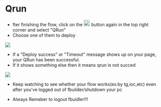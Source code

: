 # Qrun
- fter finishing the flow, click on the <img src="https://i.imgur.com/66dK5wO.png" width=20 height=20> button again in the top right corner and select "QRun" 
- Choose one of them to deploy

<img src="https://i.imgur.com/5zRsBQ9.png">

- If a "Deploy success" or "Timeout" message shows up on your page, your QRun has been successful. 
- If it shows something else then it means qrun is not succed
<img src="https://i.imgur.com/GV3RRGW.png">

- Keep watching to see whether your flow works(ex:by tg,ioc,etc) even after you've logged out of fbuilder/shutdown your pc

- Always Remeber to logout fbuidler!!!

